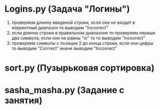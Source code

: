# Logins.py (Задача "Логины")
1. проверяем длинну введеной строки, если она не входит в корректный диапазон то выводим "Incoorect"
2. если длинна строки в правильном диапазоне то проверяем первые два символа, если они не равны "io" то то выводим "Incoorect"
3. проверяем символы с позиции 2 до конца строки, если они цифры то выводим "Corrrect" иначе выводим "Incoorect" 

# sort.py (Пузырьковая сортировка)
# sasha_masha.py (Задание с занятия)